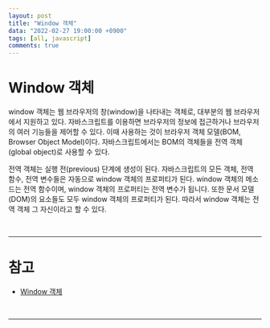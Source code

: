 ```yaml
---
layout: post
title: "Window 객체"
data: "2022-02-27 19:00:00 +0900"
tags: [all, javascript]
comments: true
---
```


# Window 객체

window 객체는 웹 브라우저의 창(window)을 나타내는 객체로, 대부분의 웹 브라우저에서 지원하고 있다.
자바스크립트를 이용하면 브라우저의 정보에 접근하거나 브라우저의 여러 기능들을 제어할 수 있다. 이때 사용하는 것이 브라우저 객체 모델(BOM, Browser Object Model)이다. 자바스크립트에서는 BOM의 객체들을 전역 객체(global object)로 사용할 수 있다.

전역 객체는 실행 전(previous) 단계에 생성이 된다. 자바스크립트의 모든 객체, 전역 함수, 전역 변수들은 자동으로 window 객체의 프로퍼티가 된다. window 객체의 메소드는 전역 함수이며, window 객체의 프로퍼티는 전역 변수가 됩니다. 또한 문서 모델(DOM)의 요소들도 모두 window 객체의 프로퍼티가 된다. 따라서 window 객체는 전역 객체 그 자신이라고 할 수 있다.

<br>

---

# 참고

- <a href="http://www.tcpschool.com/javascript/js_bom_window" target="_blank">Window 객체</a>

<br>

---
